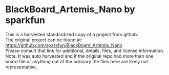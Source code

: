 
# BlackBoard_Artemis_Nano by sparkfun  
This is a harvested standardized copy of a project from github.  
The original project can be found at:  
https://github.com/sparkfun/BlackBoard_Artemis_Nano  
Please consult that link for additional, details, files, and license information.  
Note: It was auto harvested and if the original repo had more than one board file or anything out of the ordinary the files here are likely not representative.  
    